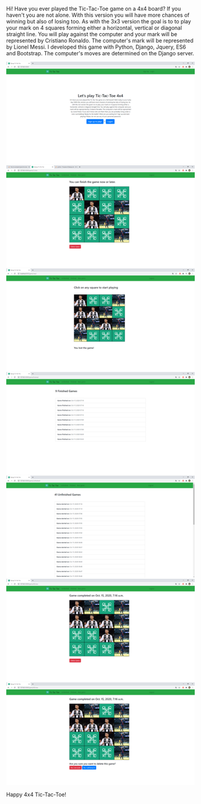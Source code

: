 Hi! Have you ever played the Tic-Tac-Toe game on a 4x4 board? If you haven't you are not alone. With this version you will have more chances of winning but also of losing too. As with the 3x3 version the goal is to to play your mark on 4 squares forming either a horizontal, vertical or diagonal straight line. You will play against the computer and your mark will be represented by Cristiano Ronaldo. The computer's mark will be represented by Lionel Messi. I developed this game with Python, Django, Jquery, ES6 and Bootstrap. The computer's moves are determined on the Django server. 

![](github_images/home.png)
![](github_images/playing.png)
![](github_images/game_over.png)
![](github_images/finished.png)
![](github_images/unfinished.png)
![](github_images/delete.png)
![](github_images/delete_confirmation.png)

Happy 4x4 Tic-Tac-Toe!
